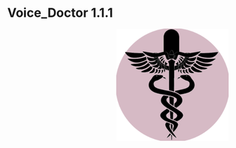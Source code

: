 # Voice_Doctor 1.1.1

<img align="right" height="256" src="https://github.com/nikirax/Voice_Doctor/blob/main/assets/micro_logo.png"/>
